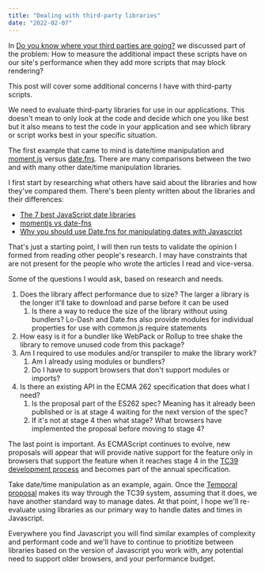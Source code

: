 ```yaml
---
title: "Dealing with third-party libraries"
date: "2022-02-07"
---
```


In [Do you know where your third parties are going?](https://publishing-project.rivendellweb.net/do-you-know-where-your-third-parties-are-going/) we discussed part of the problem: How to measure the additional impact these scripts have on our site's performance when they add more scripts that may block rendering?

This post will cover some additional concerns I have with third-party scripts.

We need to evaluate third-party libraries for use in our applications. This doesn't mean to only look at the code and decide which one you like best but it also means to test the code in your application and see which library or script works best in your specific situation.

The first example that came to mind is date/time manipulation and [moment.js](https://momentjs.com/) versus [date.fns](https://date-fns.org/). There are many comparisons between the two and with many other date/time manipulation libraries.

I first start by researching what others have said about the libraries and how they've compared them. There's been plenty written about the libraries and their differences:

* [The 7 best JavaScript date libraries](https://blog.logrocket.com/javascript-date-libraries/)
* [momentjs vs date-fns](https://medium.com/@k2u4yt/momentjs-vs-date-fns-6bddc7bfa21e)
* [Why you should use Date.fns for manipulating dates with Javascript](https://javascript-conference.com/blog/why-you-should-use-date-fns-for-manipulating-dates-with-javascript/)

That's just a starting point, I will then run tests to validate the opinion I formed from reading other people's research. I may have constraints that are not present for the people who wrote the articles I read and vice-versa.

Some of the questions I would ask, based on research and needs.

1. Does the library affect performance due to size? The larger a library is the longer it'll take to download and parse before it can be used
   1. Is there a way to reduce the size of the library without using bundlers? Lo-Dash and Date.fns also provide modules for individual properties for use with common.js require statements
2. How easy is it for a bundler like WebPack or Rollup to tree shake the library to remove unused code from this package?
3. Am I required to use modules and/or transpiler to make the library work?
   1. Am I already using modules or bundlers?
   2. Do I have to support browsers that don't support modules or imports?
4. Is there an existing API in the ECMA 262 specification that does what I need?
   1. Is the proposal part of the ES262 spec? Meaning has it already been published or is at stage 4 waiting for the next version of the spec?
   2. If it's not at stage 4 then what stage? What browsers have implemented the proposal before moving to stage 4?

The last point is important. As ECMAScript continues to evolve, new proposals will appear that will provide native support for the feature only in browsers that support the feature when it reaches stage 4 in the [TC39 development process](https://tc39.es/process-document/) and becomes part of the annual specification.

Take date/time manipulation as an example, again. Once the [Temporal proposal](https://tc39.es/proposal-temporal/docs/) makes its way through the TC39 system, assuming that it does, we have another standard way to manage dates. At that point, I hope we'll re-evaluate using libraries as our primary way to handle dates and times in Javascript.

Everywhere you find Javascript you will find similar examples of complexity and performant code and we'll have to continue to priotitize between libraries based on the version of Javascript you work with, any potential need to support older browsers, and your performance budget.
